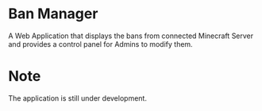# Ban Manager
A Web Application that displays the bans from connected Minecraft Server and provides a control panel for Admins to modify them.

# Note
The application is still under development.
